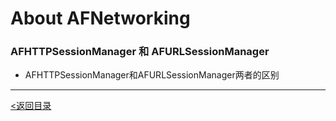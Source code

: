 # About AFNetworking

### AFHTTPSessionManager 和 AFURLSessionManager 

- AFHTTPSessionManager和AFURLSessionManager两者的区别

> 











---

[<返回目录](https://weadar.github.io/index)